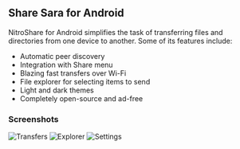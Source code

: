 ## Share Sara for Android


NitroShare for Android simplifies the task of transferring files and directories from one device to another. Some of its features include:

- Automatic peer discovery
- Integration with Share menu
- Blazing fast transfers over Wi-Fi
- File explorer for selecting items to send
- Light and dark themes
- Completely open-source and ad-free

### Screenshots

![Transfers](https://github.com/nitroshare/nitroshare-android/blob/master/img/transfers.png?raw=true)
![Explorer](https://github.com/nitroshare/nitroshare-android/blob/master/img/explorer.png?raw=true)
![Settings](https://github.com/nitroshare/nitroshare-android/blob/master/img/settings.png?raw=true)
